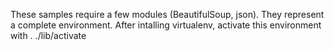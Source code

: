 These samples require a few modules (BeautifulSoup, json). They represent a complete environment.  After intalling virtualenv, activate this environment with . ./lib/activate
